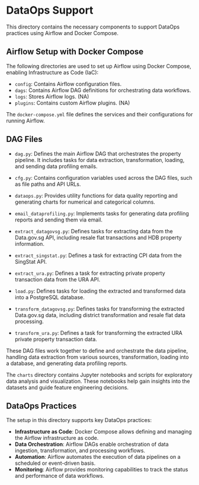 # DataOps Support

This directory contains the necessary components to support DataOps practices using Airflow and Docker Compose.

## Airflow Setup with Docker Compose

The following directories are used to set up Airflow using Docker Compose, enabling Infrastructure as Code (IaC):

- `config`: Contains Airflow configuration files.
- `dags`: Contains Airflow DAG definitions for orchestrating data workflows.
- `logs`: Stores Airflow logs. (NA)
- `plugins`: Contains custom Airflow plugins. (NA)

The `docker-compose.yml` file defines the services and their configurations for running Airflow.

## DAG Files

- `dag.py`: Defines the main Airflow DAG that orchestrates the property pipeline. It includes tasks for data extraction, transformation, loading, and sending data profiling emails.

- `cfg.py`: Contains configuration variables used across the DAG files, such as file paths and API URLs.

- `dataops.py`: Provides utility functions for data quality reporting and generating charts for numerical and categorical columns.

- `email_dataprofiling.py`: Implements tasks for generating data profiling reports and sending them via email.

- `extract_datagovsg.py`: Defines tasks for extracting data from the Data.gov.sg API, including resale flat transactions and HDB property information.

- `extract_singstat.py`: Defines a task for extracting CPI data from the SingStat API.

- `extract_ura.py`: Defines a task for extracting private property transaction data from the URA API.

- `load.py`: Defines tasks for loading the extracted and transformed data into a PostgreSQL database.

- `transform_datagovsg.py`: Defines tasks for transforming the extracted Data.gov.sg data, including district transformation and resale flat data processing.

- `transform_ura.py`: Defines a task for transforming the extracted URA private property transaction data.

These DAG files work together to define and orchestrate the data pipeline, handling data extraction from various sources, transformation, loading into a database, and generating data profiling reports.

The `charts` directory contains Jupyter notebooks and scripts for exploratory data analysis and visualization. These notebooks help gain insights into the datasets and guide feature engineering decisions.

## DataOps Practices

The setup in this directory supports key DataOps practices:

- **Infrastructure as Code**: Docker Compose allows defining and managing the Airflow infrastructure as code.
- **Data Orchestration**: Airflow DAGs enable orchestration of data ingestion, transformation, and processing workflows.
- **Automation**: Airflow automates the execution of data pipelines on a scheduled or event-driven basis.
- **Monitoring**: Airflow provides monitoring capabilities to track the status and performance of data workflows.

